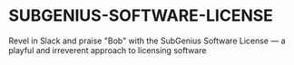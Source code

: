 # SUBGENIUS-SOFTWARE-LICENSE
Revel in Slack and praise "Bob" with the SubGenius Software License — a playful and irreverent approach to licensing software
